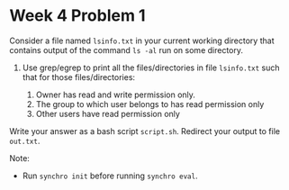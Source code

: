 # Week 4 Problem 1

Consider a file named ` lsinfo.txt ` in your current working directory that contains output of the command ` ls -al ` run on some directory.

1. Use grep/egrep to print all the files/directories in file ` lsinfo.txt ` such that for those files/directories:

   1.  Owner has read and write permission only.
   2.  The group to which user belongs to has read permission only
   3.  Other users have read permission only

Write your answer as a bash script ` script.sh `. Redirect your output to file ` out.txt `.

Note:
- Run ` synchro init ` before running ` synchro eval `.
